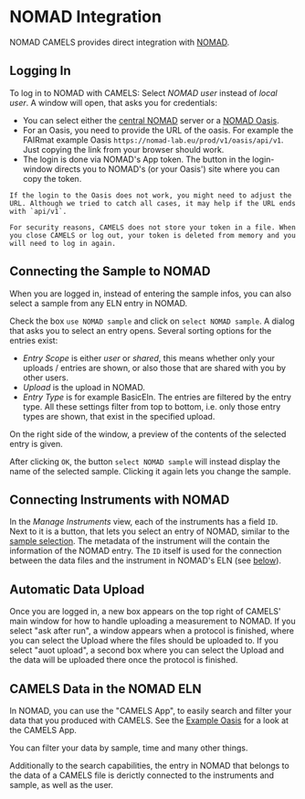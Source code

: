 # NOMAD Integration

NOMAD CAMELS provides direct integration with [NOMAD](nomad-lab.eu).

## Logging In
To log in to NOMAD with CAMELS:
Select _NOMAD user_ instead of _local user_. A window will open, that asks you for credentials:
- You can select either the [central NOMAD](https://nomad-lab.eu/prod/v1/) server or a [NOMAD Oasis](https://nomad-lab.eu/nomad-lab/nomad-oasis.html).
- For an Oasis, you need to provide the URL of the oasis. For example the FAIRmat example Oasis `https://nomad-lab.eu/prod/v1/oasis/api/v1`. Just copying the link from your browser should work.
- The login is done via NOMAD's App token. The button in the login-window directs you to NOMAD's (or your Oasis') site where you can copy the token.

```{note}
If the login to the Oasis does not work, you might need to adjust the URL. Although we tried to catch all cases, it may help if the URL ends with `api/v1`.
```

```{hint}
For security reasons, CAMELS does not store your token in a file. When you close CAMELS or log out, your token is deleted from memory and you will need to log in again.
```

## Connecting the Sample to NOMAD
When you are logged in, instead of entering the sample infos, you can also select a sample from any ELN entry in NOMAD.

Check the box `use NOMAD sample` and click on `select NOMAD sample`. A dialog that asks you to select an entry opens. Several sorting options for the entries exist:
- *Entry Scope* is either _user_ or _shared_, this means whether only your uploads / entries are shown, or also those that are shared with you by other users.
- *Upload* is the upload in NOMAD.
- *Entry Type* is for example BasicEln. The entries are filtered by the entry type.
All these settings filter from top to bottom, i.e. only those entry types are shown, that exist in the specified upload.

On the right side of the window, a preview of the contents of the selected entry is given.

After clicking `OK`, the button `select NOMAD sample` will instead display the name of the selected sample. Clicking it again lets you change the sample.

## Connecting Instruments with NOMAD
In the _Manage Instruments_ view, each of the instruments has a field `ID`. Next to it is a button, that lets you select an entry of NOMAD, similar to the [sample selection](#connecting-the-sample-to-nomad). The metadata of the instrument will the contain the information of the NOMAD entry. The `ID` itself is used for the connection between the data files and the instrument in NOMAD's ELN (see [below](#camels-data-in-the-nomad-eln)).

## Automatic Data Upload
Once you are logged in, a new box appears on the top right of CAMELS' main window for how to handle uploading a measurement to NOMAD. If you select "ask after run", a window appears when a protocol is finished, where you can select the Upload where the files should be uploaded to. If you select "auot upload", a second box where you can select the Upload and the data will be uploaded there once the protocol is finished.


## CAMELS Data in the NOMAD ELN
In NOMAD, you can use the "CAMELS App", to easily search and filter your data that you produced with CAMELS. See the [Example Oasis](https://nomad-lab.eu/prod/v1/oasis/gui/search/myapp) for a look at the CAMELS App.

You can filter your data by sample, time and many other things.

Additionally to the search capabilities, the entry in NOMAD that belongs to the data of a CAMELS file is derictly connected to the instruments and sample, as well as the user.

